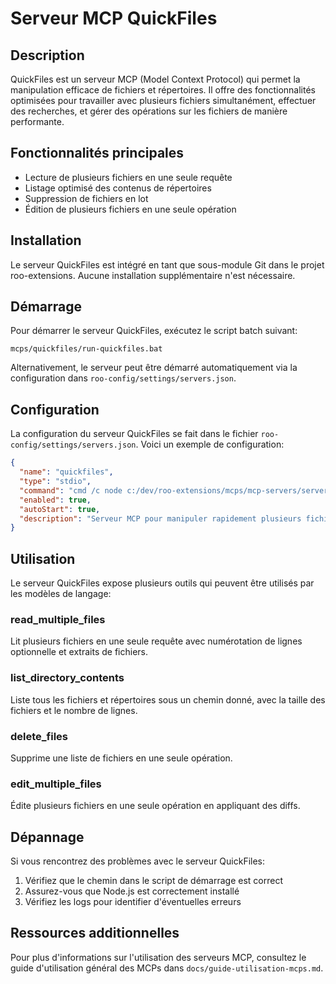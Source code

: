 # Serveur MCP QuickFiles

## Description

QuickFiles est un serveur MCP (Model Context Protocol) qui permet la manipulation efficace de fichiers et répertoires. Il offre des fonctionnalités optimisées pour travailler avec plusieurs fichiers simultanément, effectuer des recherches, et gérer des opérations sur les fichiers de manière performante.

## Fonctionnalités principales

- Lecture de plusieurs fichiers en une seule requête
- Listage optimisé des contenus de répertoires
- Suppression de fichiers en lot
- Édition de plusieurs fichiers en une seule opération

## Installation

Le serveur QuickFiles est intégré en tant que sous-module Git dans le projet roo-extensions. Aucune installation supplémentaire n'est nécessaire.

## Démarrage

Pour démarrer le serveur QuickFiles, exécutez le script batch suivant:

```batch
mcps/quickfiles/run-quickfiles.bat
```

Alternativement, le serveur peut être démarré automatiquement via la configuration dans `roo-config/settings/servers.json`.

## Configuration

La configuration du serveur QuickFiles se fait dans le fichier `roo-config/settings/servers.json`. Voici un exemple de configuration:

```json
{
  "name": "quickfiles",
  "type": "stdio",
  "command": "cmd /c node c:/dev/roo-extensions/mcps/mcp-servers/servers/quickfiles-server/build/index.js",
  "enabled": true,
  "autoStart": true,
  "description": "Serveur MCP pour manipuler rapidement plusieurs fichiers"
}
```

## Utilisation

Le serveur QuickFiles expose plusieurs outils qui peuvent être utilisés par les modèles de langage:

### read_multiple_files

Lit plusieurs fichiers en une seule requête avec numérotation de lignes optionnelle et extraits de fichiers.

### list_directory_contents

Liste tous les fichiers et répertoires sous un chemin donné, avec la taille des fichiers et le nombre de lignes.

### delete_files

Supprime une liste de fichiers en une seule opération.

### edit_multiple_files

Édite plusieurs fichiers en une seule opération en appliquant des diffs.

## Dépannage

Si vous rencontrez des problèmes avec le serveur QuickFiles:

1. Vérifiez que le chemin dans le script de démarrage est correct
2. Assurez-vous que Node.js est correctement installé
3. Vérifiez les logs pour identifier d'éventuelles erreurs

## Ressources additionnelles

Pour plus d'informations sur l'utilisation des serveurs MCP, consultez le guide d'utilisation général des MCPs dans `docs/guide-utilisation-mcps.md`.
